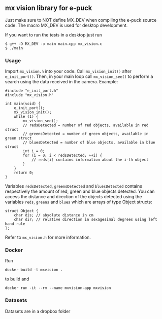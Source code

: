 ## mx vision library for e-puck

Just make sure to NOT define MX_DEV when compiling the e-puck source code.  The macro MX_DEV is used for desktop development.

If you want to run the tests in a desktop just run

    $ g++ -D MX_DEV -o main main.cpp mx_vision.c
    $ ./main

### Usage

Import ```mx_vision.h``` into your code. Call ```mx_vision_init()``` after ```e_init_port()```. Then, in your main loop call ```mx_vision_see()``` to perform a search using the data received in the camera. Example:

    #include "e_init_port.h"
    #include "mx_vision.h"

    int main(void) {
    	e_init_port();
    	mx_vision_init();
    	while (1) {
    		mx_vision_see();
    		// redsDetected = number of red objects, available in red struct
    		// greensDetected = number of green objects, available in green struct
    		// bluesDetected = number of blue objects, available in blue struct
            int i = 0;
            for (i = 0; i < redsDetected; ++i) {
                // reds[i] contains information about the i-th object
            }
    	}
    	return 0;
    }

Variables ```redsDetected```, ```greensDetected``` and ```bluesDetected``` contains respectively the amount of red, green and blue objects detected. You can access the distance and direction of the objects detected using the variables ```reds```, ```greens``` and ```blues``` which are arrays of type Object structs:

    struct Object {
    	char dis; // absolute distance in cm
    	char dir; // relative direction in sexagesimal degrees using left hand rule
    };

Refer to ```mx_vision.h``` for more information.

### Docker

Run

    docker build -t mxvision .

to build and

    docker run -it --rm --name mxvision-app mxvision

### Datasets

Datasets are in a dropbox folder
